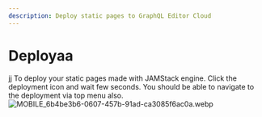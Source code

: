 ```yaml
---
description: Deploy static pages to GraphQL Editor Cloud
---
```


# Deployaa
jj
To deploy your static pages made with JAMStack engine. Click the deployment icon and wait few seconds. You should be able to navigate to the deployment via top menu also.
![MOBILE_6b4be3b6-0607-457b-91ad-ca3085f6ac0a.webp](/.mdtx-cms-folder/images/MOBILE_6b4be3b6-0607-457b-91ad-ca3085f6ac0a.webp)